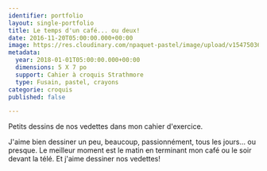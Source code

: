 ```yaml
---
identifier: portfolio
layout: single-portfolio
title: Le temps d'un café... ou deux!
date: 2016-11-20T05:00:00.000+00:00
image: https://res.cloudinary.com/npaquet-pastel/image/upload/v1547503642/IMG_6458.jpg
metadata:
  year: 2018-01-01T05:00:00.000+00:00
  dimensions: 5 X 7 po
  support: Cahier à croquis Strathmore
  type: Fusain, pastel, crayons
categorie: croquis
published: false

---
```

Petits dessins de nos vedettes dans mon cahier d'exercice. 

J'aime bien dessiner un peu, beaucoup, passionnément, tous les jours... ou presque. Le meilleur moment est le matin en terminant mon café ou le soir devant la télé. Et j'aime dessiner nos vedettes!